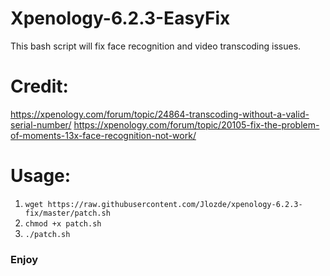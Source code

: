 # Xpenology-6.2.3-EasyFix

This bash script will fix face recognition and video transcoding issues.

# Credit:
https://xpenology.com/forum/topic/24864-transcoding-without-a-valid-serial-number/
https://xpenology.com/forum/topic/20105-fix-the-problem-of-moments-13x-face-recognition-not-work/

# Usage:
1. ```wget https://raw.githubusercontent.com/Jlozde/xpenology-6.2.3-fix/master/patch.sh```
2. ```chmod +x patch.sh```
3. ```./patch.sh```

### Enjoy
